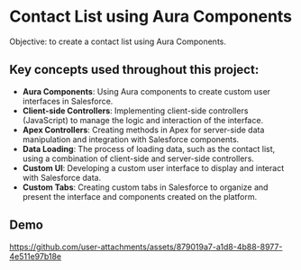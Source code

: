 # Contact List using Aura Components

Objective: to create a contact list using Aura Components.

## Key concepts used throughout this project:

- **Aura Components**: Using Aura components to create custom user interfaces in Salesforce.
- **Client-side Controllers**: Implementing client-side controllers (JavaScript) to manage the logic and interaction of the interface.
- **Apex Controllers**: Creating methods in Apex for server-side data manipulation and integration with Salesforce components.
- **Data Loading**: The process of loading data, such as the contact list, using a combination of client-side and server-side controllers.
- **Custom UI**: Developing a custom user interface to display and interact with Salesforce data.
- **Custom Tabs**: Creating custom tabs in Salesforce to organize and present the interface and components created on the platform.

## Demo

https://github.com/user-attachments/assets/879019a7-a1d8-4b88-8977-4e511e97b18e

